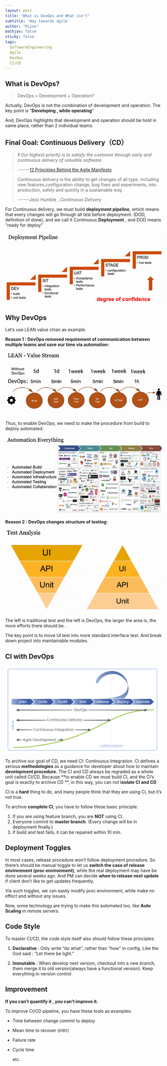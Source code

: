 ```yaml
---
layout: post
title: "What is DevOps and What isn't"
subtitle: 'Way towards agile'
author: "Riino"
mathjax: false
sticky: false
tags:
  SoftwareEngineering	
  Agile
  DevOps
  CI/CD
---
```


## What is DevOps? 

> DevOps = Development + Operation?

Actually, DevOps is not the combination of development and operation. The key point is “**Developing , while operating**”

And, DevOps highlights that development and operation should be hold in same place, rather than 2 individual teams.

## Final Goal: Continuous Delivery（CD）

> ***1** Our highest priority is to satisfy the customer through early and continuous delivery of valuable software.*
>
> ------[12 Principles Behind the Agile Manifesto](https://www.agilealliance.org/agile101/12-principles-behind-the-agile-manifesto/)

> Continuous delivery is the ability to get changes of all type, including new features,configuration change, bug fixes and experiments, into production, safely and quickly in a sustainable way.
>
> ------Jezz Humble , *Continuous Delivery*

For Continuous delivery, we must build **deployment pipeline**, which means that every changes will go through all test before deployment. (DOD, definition of done), and we call it Continuous **Deployment** , and DOD means “ready for deploy”

![image-20200823120603092](/img/assets/image-20200823120603092.png)

## Why DevOps

Let’s use LEAN value chian as example.  

**Reason 1 : DevOps removed requirement of communication between multiple teams and save our time via automation:**

![image-20200823120401029](/img/assets/image-20200823120401029.png)

Thus, to enable DevOps, we need to make the procedure from build to deploy automated:

![image-20200823120501543](/img/assets/image-20200823120501543.png)

**Reason 2 : DevOps changes structure of testing:**

![image-20200823120623622](/img/assets/image-20200823120623622.png)

The left is traditional test  and the left is DevOps, the larger the area is, the more efforts there should be .

The key point is to move UI test into more standard interface test. And break down project into maintainable modules.

## CI with DevOps

![image-20200823121600179](/img/assets/image-20200823121600179.png)

To archive our goal of CD, we need CI: Continuous Integration.  CI defines a serious **methodologies** as a guidance for developer about how to maintain **development procedure**. The CI and CD always be regraded as a whole unit called CI/CD. Because **to enable CD we must build CI, and the CI’s goal is exactly to archive CD **, in this way, you can not **isolate CI and CD**

CI is a **hard** thing to do, and many people think that they are using Ci, but it’s not true.

To archive **complete CI**, you have to follow these basic principle:

1. If you are using feature branch, you are **NOT** using CI.
2. Everyone commit to **master branch**. (Every change will be in deployment finally.)
3. If build and test fails, it can be repaired within 10 min.

## Deployment Toggles

In most cases, release procedure won’t follow deployment procedure. So there’s should be manual toggle to let us **switch the case of release environment (proc environment)**, while the real deployment may have be done several weeks ago. And PM can decide **when to release next update** if client don’t like to get updates frequently.

Via such toggles, we can easily modify proc environment, while make no effect and without any issues.

Now, some technology are trying to make this automated too, like **Auto Scaling** in remote servers.

## Code Style

To master CI/CD, the code style itself also should follow these principles:

1. **Declarative** : Only write “do what”, rather than “how” in config. Like the God said : “Let there be light.”

1. **Immutable** : When develop next version, checkout into a new branch, them merge it to old version(always have a functional version). Keep everything in version control

   

## Improvement

**If you can’t quantify it , you can’t improve it.**

To improve CI/CD pipeline, you have these tools as examples:

- Time between change commit to deploy

- Mean time to recover (mttr)

- Failure rate

- Cycle time

  etc.